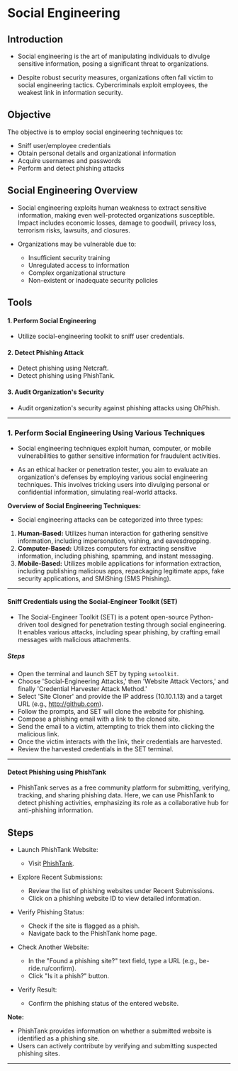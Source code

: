 # Social Engineering

## Introduction

- Social engineering is the art of manipulating individuals to divulge sensitive information, posing a significant threat to organizations.

- Despite robust security measures, organizations often fall victim to social engineering tactics. Cybercriminals exploit employees, the weakest link in information security.

## Objective
The objective is to employ social engineering techniques to:
- Sniff user/employee credentials
- Obtain personal details and organizational information
- Acquire usernames and passwords
- Perform and detect phishing attacks

## Social Engineering Overview

- Social engineering exploits human weakness to extract sensitive information, making even well-protected organizations susceptible. Impact includes economic losses, damage to goodwill, privacy loss, terrorism risks, lawsuits, and closures.

- Organizations may be vulnerable due to:
    - Insufficient security training
    - Unregulated access to information
    - Complex organizational structure
    - Non-existent or inadequate security policies

## Tools

#### 1. Perform Social Engineering
- Utilize social-engineering toolkit to sniff user credentials.

#### 2. Detect Phishing Attack
- Detect phishing using Netcraft.
- Detect phishing using PhishTank.

#### 3. Audit Organization's Security
- Audit organization's security against phishing attacks using OhPhish.

---

### 1. Perform Social Engineering Using Various Techniques

- Social engineering techniques exploit human, computer, or mobile vulnerabilities to gather sensitive information for fraudulent activities.

- As an ethical hacker or penetration tester, you aim to evaluate an organization's defenses by employing various social engineering techniques. This involves tricking users into divulging personal or confidential information, simulating real-world attacks.

**Overview of Social Engineering Techniques:**

- Social engineering attacks can be categorized into three types:
1. **Human-Based:** Utilizes human interaction for gathering sensitive information, including impersonation, vishing, and eavesdropping.
2. **Computer-Based:** Utilizes computers for extracting sensitive information, including phishing, spamming, and instant messaging.
3. **Mobile-Based:** Utilizes mobile applications for information extraction, including publishing malicious apps, repackaging legitimate apps, fake security applications, and SMiShing (SMS Phishing).

---

#### Sniff Credentials using the Social-Engineer Toolkit (SET)

- The Social-Engineer Toolkit (SET) is a potent open-source Python-driven tool designed for penetration testing through social engineering. It enables various attacks, including spear phishing, by crafting email messages with malicious attachments.

##### Steps

- Open the terminal and launch SET by typing `setoolkit`.
- Choose 'Social-Engineering Attacks,' then 'Website Attack Vectors,' and finally 'Credential Harvester Attack Method.'
- Select 'Site Cloner' and provide the IP address (10.10.1.13) and a target URL (e.g., http://github.com).
- Follow the prompts, and SET will clone the website for phishing.
- Compose a phishing email with a link to the cloned site.
- Send the email to a victim, attempting to trick them into clicking the malicious link.
- Once the victim interacts with the link, their credentials are harvested.
- Review the harvested credentials in the SET terminal.

---

#### Detect Phishing using PhishTank

- PhishTank serves as a free community platform for submitting, verifying, tracking, and sharing phishing data. Here, we can use PhishTank to detect phishing activities, emphasizing its role as a collaborative hub for anti-phishing information.

## Steps

- Launch PhishTank Website:
    - Visit [PhishTank](https://www.phishtank.com).

- Explore Recent Submissions:
    - Review the list of phishing websites under Recent Submissions.
    - Click on a phishing website ID to view detailed information.

- Verify Phishing Status:
    - Check if the site is flagged as a phish.
    - Navigate back to the PhishTank home page.

- Check Another Website:
    - In the "Found a phishing site?" text field, type a URL (e.g., be-ride.ru/confirm).
    - Click "Is it a phish?" button.

- Verify Result:
    - Confirm the phishing status of the entered website.
    
**Note:**

- PhishTank provides information on whether a submitted website is identified as a phishing site.
- Users can actively contribute by verifying and submitting suspected phishing sites.

---